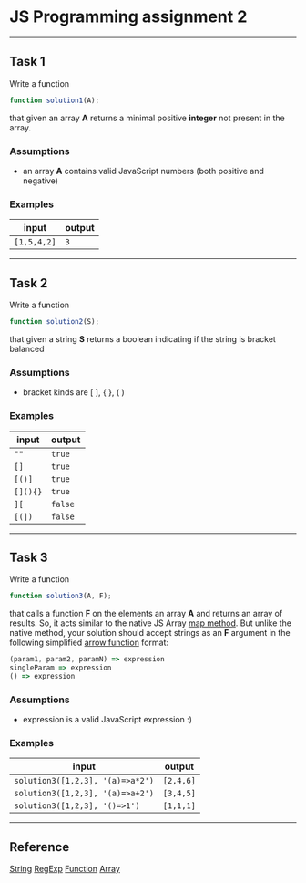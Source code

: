 # JS Programming assignment 2
---
## Task 1

Write a function 
```javascript
function solution1(A);
```
that given an array **A** returns a minimal positive **integer** not present in the array.

### Assumptions
- an array **A** contains valid JavaScript numbers (both positive and negative)

### Examples
|input|output|
|---|---|
|`[1,5,4,2]`|`3`|

---

## Task 2
Write a function 
```javascript
function solution2(S);
```
that given a string **S** returns a boolean indicating if the string is bracket balanced

### Assumptions
- bracket kinds are [ ], { }, ( )

### Examples
|input|output|
|---|---|
|`""`|`true`|
|`[]`|`true`|
|`[()]`|`true`|
|`[](){}`|`true`|
|`][`|`false`|
|`[(])`|`false`|
---
## Task 3
Write a function 
```javascript
function solution3(A, F);
```
that calls a function **F** on the elements an array **A** and returns an array of results. So, it acts similar to the native JS Array [map method](https://developer.mozilla.org/ru/docs/Web/JavaScript/Reference/Global_Objects/Array/map). But unlike the native method, your solution should accept strings as an **F** argument in the following simplified [arrow function](https://developer.mozilla.org/en-US/docs/Web/JavaScript/Reference/Functions/Arrow_functions) format:

```javascript
(param1, param2, paramN) => expression
singleParam => expression
() => expression
```
### Assumptions
- expression is a valid JavaScript expression :)

### Examples
|input|output|
|---|---|
|`solution3([1,2,3], '(a)=>a*2')`|`[2,4,6]`|
|`solution3([1,2,3], '(a)=>a+2')`|`[3,4,5]`|
|`solution3([1,2,3], '()=>1')`|`[1,1,1]`|
---
## Reference
[String](https://developer.mozilla.org/en-US/docs/Web/JavaScript/Reference/Global_Objects/String)
[RegExp](https://developer.mozilla.org/en-US/docs/Web/JavaScript/Reference/Global_Objects/RegExp)
[Function](https://developer.mozilla.org/en-US/docs/Web/JavaScript/Reference/Global_Objects/Function)
[Array](https://developer.mozilla.org/en-US/docs/Web/JavaScript/Reference/Global_Objects/Array)
